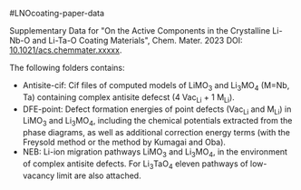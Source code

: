 #LNOcoating-paper-data

Supplementary Data for "On the Active Components in the Crystalline Li-Nb-O and Li-Ta-O Coating Materials", Chem. Mater. 2023 DOI: [10.1021/acs.chemmater.xxxxx](https://doi.org/10.1021/acs.chemmater.xxxxx).

The following folders contains:

- Antisite-cif: Cif files of computed models of LiMO<sub>3</sub> and Li<sub>3</sub>MO<sub>4</sub> (M=Nb, Ta) containing complex antisite defecst (4 Vac<sub>Li</sub> + 1 M<sub>Li</sub>).
- DFE-point: Defect formation energies of point defects (Vac<sub>Li</sub> and M<sub>Li</sub>) in LiMO<sub>3</sub> and Li<sub>3</sub>MO<sub>4</sub>, including the chemical potentials extracted from the phase diagrams, as well as additional correction energy terms (with the Freysold method or the method by Kumagai and Oba).
- NEB: Li-ion migration pathways LiMO<sub>3</sub> and Li<sub>3</sub>MO<sub>4</sub>, in the environment of complex antisite defects. For Li<sub>3</sub>TaO<sub>4</sub> eleven pathways of low-vacancy limit are also attached.

